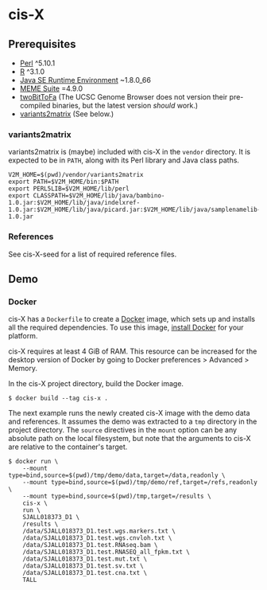 # cis-X

## Prerequisites

  * [Perl] ^5.10.1
  * [R] ^3.1.0
  * [Java SE Runtime Environment] ~1.8.0_66
  * [MEME Suite] =4.9.0
  * [twoBitToFa] (The UCSC Genome Browser does not version their pre-compiled
    binaries, but the latest version _should_ work.)
  * [variants2matrix] (See below.)

[Perl]: https://www.perl.org/
[R]: https://www.r-project.org/
[Java SE Runtime Environment]: http://www.oracle.com/technetwork/java/javase/overview/index.html
[MEME Suite]: http://meme-suite.org/
[twoBitToFa]: https://genome.ucsc.edu/goldenpath/help/twoBit.html
[variants2matrix]: #variants2matrix

### variants2matrix

variants2matrix is (maybe) included with cis-X in the `vendor` directory. It
is expected to be in `PATH`, along with its Perl library and Java class
paths.

```
V2M_HOME=$(pwd)/vendor/variants2matrix
export PATH=$V2M_HOME/bin:$PATH
export PERL5LIB=$V2M_HOME/lib/perl
export CLASSPATH=$V2M_HOME/lib/java/bambino-1.0.jar:$V2M_HOME/lib/java/indelxref-1.0.jar:$V2M_HOME/lib/java/picard.jar:$V2M_HOME/lib/java/samplenamelib-1.0.jar
```

### References

See cis-X-seed for a list of required reference files.

## Demo

### Docker

cis-X has a `Dockerfile` to create a [Docker] image, which sets up and
installs all the required dependencies. To use this image, [install
Docker](https://docs.docker.com/install) for your platform.

cis-X requires at least 4 GiB of RAM. This resource can be increased for the
desktop version of Docker by going to Docker preferences > Advanced > Memory.

In the cis-X project directory, build the Docker image.

```
$ docker build --tag cis-x .
```

The next example runs the newly created cis-X image with the demo data and
references. It assumes the demo was extracted to a `tmp` directory in the
project directory. The `source` directives in the `mount` option can be any
absolute path on the local filesystem, but note that the arguments to cis-X
are relative to the container's target.

```
$ docker run \
    --mount type=bind,source=$(pwd)/tmp/demo/data,target=/data,readonly \
    --mount type=bind,source=$(pwd)/tmp/demo/ref,target=/refs,readonly \
    --mount type=bind,source=$(pwd)/tmp,target=/results \
    cis-x \
    run \
    SJALL018373_D1 \
    /results \
    /data/SJALL018373_D1.test.wgs.markers.txt \
    /data/SJALL018373_D1.test.wgs.cnvloh.txt \
    /data/SJALL018373_D1.test.RNAseq.bam \
    /data/SJALL018373_D1.test.RNASEQ_all_fpkm.txt \
    /data/SJALL018373_D1.test.mut.txt \
    /data/SJALL018373_D1.test.sv.txt \
    /data/SJALL018373_D1.test.cna.txt \
    TALL
```

[Docker]: https://www.docker.com/

